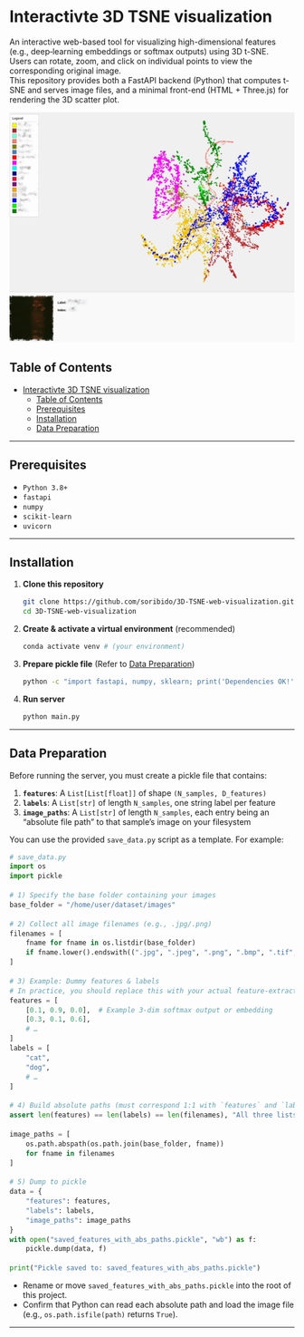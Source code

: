 # Interactivte 3D TSNE visualization 

An interactive web-based tool for visualizing high-dimensional features (e.g., deep‐learning embeddings or softmax outputs) using 3D t-SNE.  
Users can rotate, zoom, and click on individual points to view the corresponding original image.  
This repository provides both a FastAPI backend (Python) that computes t-SNE and serves image files, and a minimal front-end (HTML + Three.js) for rendering the 3D scatter plot.  

![sample_image](assets/sample_image.png)

## Table of Contents

- [Interactivte 3D TSNE visualization](#interactivte-3d-tsne-visualization)
  - [Table of Contents](#table-of-contents)
  - [Prerequisites](#prerequisites)
  - [Installation](#installation)
  - [Data Preparation](#data-preparation)

---

## Prerequisites

- `Python 3.8+` 
- `fastapi`
- `numpy` 
- `scikit-learn` 
- `uvicorn`

---

## Installation

1. **Clone this repository**  
   ```bash
   git clone https://github.com/soribido/3D-TSNE-web-visualization.git
   cd 3D-TSNE-web-visualization
   ```

2. **Create & activate a virtual environment** (recommended)  
   ```bash
   conda activate venv # (your environment)
   ```

3. **Prepare pickle file**  (Refer to [Data Preparation](#data-preparation))
   ```bash
   python -c "import fastapi, numpy, sklearn; print('Dependencies OK!')"
   ```

4. **Run server**  
   ```bash
   python main.py
   ```

---

## Data Preparation

Before running the server, you must create a pickle file that contains:

1. **`features`**: A `List[List[float]]` of shape `(N_samples, D_features)`  
2. **`labels`**: A `List[str]` of length `N_samples`, one string label per feature  
3. **`image_paths`**: A `List[str]` of length `N_samples`, each entry being an “absolute file path” to that sample’s image on your filesystem  

You can use the provided `save_data.py` script as a template. For example:

```python
# save_data.py
import os
import pickle

# 1) Specify the base folder containing your images
base_folder = "/home/user/dataset/images"

# 2) Collect all image filenames (e.g., .jpg/.png)
filenames = [
    fname for fname in os.listdir(base_folder)
    if fname.lower().endswith((".jpg", ".jpeg", ".png", ".bmp", ".tif", ".tiff"))
]

# 3) Example: Dummy features & labels
# In practice, you should replace this with your actual feature-extraction pipeline.
features = [
    [0.1, 0.9, 0.0],  # Example 3-dim softmax output or embedding
    [0.3, 0.1, 0.6],
    # …
]
labels = [
    "cat", 
    "dog",
    # …
]

# 4) Build absolute paths (must correspond 1:1 with `features` and `labels`)
assert len(features) == len(labels) == len(filenames), "All three lists must have equal length."

image_paths = [
    os.path.abspath(os.path.join(base_folder, fname))
    for fname in filenames
]

# 5) Dump to pickle
data = {
    "features": features,
    "labels": labels,
    "image_paths": image_paths
}
with open("saved_features_with_abs_paths.pickle", "wb") as f:
    pickle.dump(data, f)

print("Pickle saved to: saved_features_with_abs_paths.pickle")
```

- Rename or move `saved_features_with_abs_paths.pickle` into the root of this project.  
- Confirm that Python can read each absolute path and load the image file (e.g., `os.path.isfile(path)` returns `True`).  

---